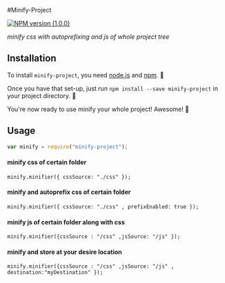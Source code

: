 #Minify-Project

[![NPM version (1.0.0)](https://img.shields.io/npm/v/minify-project?style=for-the-badge)](https://www.npmjs.com/package/minify-project)

_minify css with autoprefixing and js of whole project tree_

## Installation

To install `minify-project`, you need [node.js](http://nodejs.org/) and [npm](https://github.com/npm/npm#super-easy-install). :rocket:

Once you have that set-up, just run `npm install --save minify-project` in your project directory. :ship:

You're now ready to use minify your whole project! Awesome! :metal:

## Usage

```javascript
var minify = require("minify-project");
```

#### minify css of certain folder

```
minify.minifier({ cssSource: "./css" });
```

#### minify and autoprefix css of certain folder

```
minify.minifier({ cssSource: "./css" , prefixEnabled: true });
```

#### minify js of certain folder along with css

```
minify.minifier({cssSource : "/css" ,jsSource: "/js" });
```

#### minify and store at your desire location

```
minify.minifier({cssSource : "/css" ,jsSource: "/js" , destination:"myDestination" });
```
